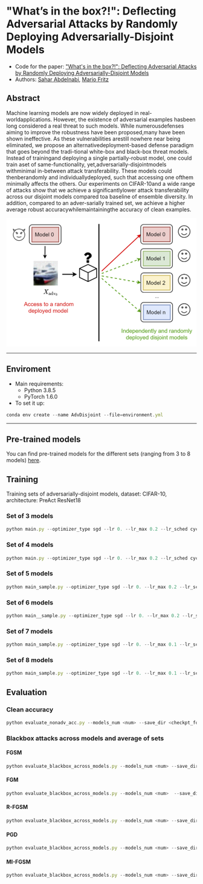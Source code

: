 # "What’s in the box?!": Deflecting Adversarial Attacks by Randomly Deploying Adversarially-Disjoint Models #
- Code for the paper: ["What's in the box?!": Deflecting Adversarial Attacks by Randomly Deploying Adversarially-Disjoint Models](https://arxiv.org/pdf/2102.05104.pdf) 
- Authors: [Sahar Abdelnabi](https://scholar.google.de/citations?user=QEiYbDYAAAAJ&hl=en), [Mario Fritz](https://cispa.saarland/group/fritz/)

## Abstract ## 
Machine learning models are now widely deployed in real-worldapplications. However, the existence of adversarial examples hasbeen long considered a real threat to such models. While numerousdefenses aiming to improve the robustness have been proposed,many have been shown ineffective. As these vulnerabilities arestill nowhere near being eliminated, we propose an alternativedeployment-based defense paradigm that goes beyond the tradi-tional white-box and black-box threat models. Instead of trainingand deploying a single partially-robust model, one could train aset of same-functionality, yet,adversarially-disjointmodels withminimal in-between attack transferability. These models could thenberandomly and individuallydeployed, such that accessing one ofthem minimally affects the others. Our experiments on CIFAR-10and a wide range of attacks show that we achieve a significantlylower attack transferability across our disjoint models compared toa baseline of ensemble diversity. In addition, compared to an adver-sarially trained set, we achieve a higher average robust accuracywhilemaintainingthe accuracy of clean examples.

<p align="center">
<img src="https://github.com/S-Abdelnabi/AdversariallyDisjoint/blob/main/teaser.PNG" width="600">
</p>

- - -

## Enviroment ##
- Main requirements:
	- Python 3.8.5
	- PyTorch 1.6.0
- To set it up: 
```javascript
conda env create --name AdvDisjoint --file=environment.yml
```
- - -
## Pre-trained models ##

You can find pre-trained models for the different sets (ranging from 3 to 8 models) [here](https://oc.cs.uni-saarland.de/owncloud/index.php/s/LSfHBZfxozQAWAm).

## Training ##
Training sets of adversarially-disjoint models, dataset: CIFAR-10, architecture:  PreAct ResNet18

### Set of 3 models ###
```javascript
python main.py --optimizer_type sgd --lr 0. --lr_max 0.2 --lr_sched cycle --epochs 76 --models_num 3 --seed 1002 --tranfser_check_interval 4 --attack_type_check pgd --include_gradient_angle 1 --gradient_weight 0.4 --start_gradient_loss 0 --end_gradient_loss 5 --include_transfer_loss 1 --start_transfer_loss 1 --include_transfer_sgn_loss 1 --transfer_loss_weight 0.5 --start_transfer_sgn_loss 2 --transfer_loss_sgn_weight 0.4 --fgm_epsilon_training 6 --arch resnet18 --batch_size 120
```
### Set of 4 models ###
```javascript
python main.py --optimizer_type sgd --lr 0. --lr_max 0.2 --lr_sched cycle --epochs 76 --models_num 4 --seed 1002 --tranfser_check_interval 4 --attack_type_check pgd --include_gradient_angle 1 --gradient_weight 0.4 --start_gradient_loss 0 --end_gradient_loss 5 --include_transfer_loss 1 --start_transfer_loss 1 --include_transfer_sgn_loss 1 --transfer_loss_weight 0.5 --start_transfer_sgn_loss 2 --transfer_loss_sgn_weight 0.4 --fgm_epsilon_training 6 --arch resnet18 --batch_size 106
```
### Set of 5 models ###
```javascript
python main_sample.py --optimizer_type sgd --lr 0. --lr_max 0.2 --lr_sched cycle --epochs 100 --models_num 5 --seed 1002 --tranfser_check_interval 4 --attack_type_check pgd --include_gradient_angle 1 --gradient_weight 0.4 --start_gradient_loss 0 --end_gradient_loss 5 --include_transfer_loss 1 --start_transfer_loss 0 --include_transfer_sgn_loss 1 --transfer_loss_weight 0.8 --start_transfer_sgn_loss 0 --transfer_loss_sgn_weight 0.8 --fgm_epsilon_training 6 --arch resnet18 --batch_size 106
```
### Set of 6 models ###
```javascript
python main__sample.py --optimizer_type sgd --lr 0. --lr_max 0.2 --lr_sched cycle --epochs 120 --models_num 6 --seed 1002 --tranfser_check_interval 4 --attack_type_check pgd --include_gradient_angle 1 --gradient_weight 0.4 --start_gradient_loss 0 --end_gradient_loss 5 --include_transfer_loss 1 --start_transfer_loss 0 --include_transfer_sgn_loss 1 --transfer_loss_weight 0.8 --start_transfer_sgn_loss 0 --transfer_loss_sgn_weight 0.8 --fgm_epsilon_training 6 --arch resnet18 --batch_size 106 
```
### Set of 7 models ###
```javascript
python main_sample.py --optimizer_type sgd --lr 0. --lr_max 0.1 --lr_sched cycle --epochs 120 --up_epochs 30 --down_epochs 90 --models_num 7 --seed 1002 --tranfser_check_interval 4 --attack_type_check pgd --include_gradient_angle 1 --gradient_weight 0.4 --start_gradient_loss 0 --end_gradient_loss 5 --include_transfer_loss 1 --start_transfer_loss 0 --include_transfer_sgn_loss 1 --transfer_loss_weight 0.8 --start_transfer_sgn_loss 0 --transfer_loss_sgn_weight 0.8 --fgm_epsilon_training 6 --arch resnet18 --batch_size 90
```
### Set of 8 models ###
```javascript
python main_sample.py --optimizer_type sgd --lr 0. --lr_max 0.1 --lr_sched cycle --epochs 120 --up_epochs 30 --down_epochs 90 --models_num 8 --seed 1002 --tranfser_check_interval 4 --attack_type_check pgd --include_gradient_angle 1 --gradient_weight 0.4 --start_gradient_loss 0 --end_gradient_loss 5 --include_transfer_loss 1 --start_transfer_loss 0 --include_transfer_sgn_loss 1 --transfer_loss_weight 0.8 --start_transfer_sgn_loss 0 --transfer_loss_sgn_weight 0.8 --fgm_epsilon_training 6 --arch resnet18 --batch_size 75 
```
## Evaluation ##

### Clean accuracy ###
```javascript
python evaluate_nonadv_acc.py --models_num <num> --save_dir <checkpt_folder>  --arch resnet18 --batch_size 128 --checkpt _best
```

### Blackbox attacks across models and average of sets ###
#### FGSM ####
```javascript
python evaluate_blackbox_across_models.py --models_num <num> --save_dir <checkpt_folder> --attack_type fgsm --epsilon 0.031 --arch resnet18 --batch_size 128 --checkpt _best
```
#### FGM ####
```javascript
python evaluate_blackbox_across_models.py --models_num <num>  --save_dir <checkpt_folder> --attack_type fgm --epsilon 1 --arch resnet18 --batch_size 128 --checkpt _best
```
#### R-FGSM ####
```javascript
python evaluate_blackbox_across_models.py --models_num <num> --save_dir <checkpt_folder> --attack_type rfgsm --epsilon 0.031 --arch resnet18 --batch_size 128 --checkpt _best
```
#### PGD ####
```javascript
python evaluate_blackbox_across_models.py --models_num <num> --save_dir <checkpt_folder> --attack_type pgd --epsilon 0.031 --alpha 0.0078 --bim_itrs <iters> --arch resnet18 --batch_size 128 --checkpt _best
```
#### MI-FGSM ####
```javascript
python evaluate_blackbox_across_models.py --models_num <num> --save_dir <checkpt_folder> --attack_type mifgsm --epsilon 0.031 --alpha 0.0031 --mi_itrs 20 --arch resnet18 --batch_size 128 --checkpt _best
```
